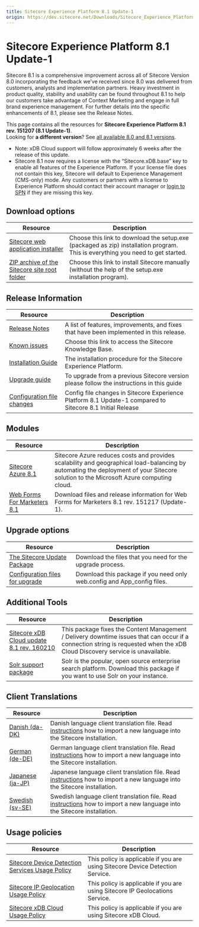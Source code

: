 ```yaml
---
title: Sitecore Experience Platform 8.1 Update-1
origin: https://dev.sitecore.net/Downloads/Sitecore_Experience_Platform/Sitecore_81/Sitecore_Experience_Platform_81_Update1.aspx
---
```


# Sitecore Experience Platform 8.1 Update-1

Sitecore 8.1 is a comprehensive improvement across all of Sitecore Version 8.0 incorporating the feedback we’ve received since 8.0 was delivered from customers, analysts and implementation partners. Heavy investment in product quality, stability and usability can be found throughout 8.1 to help our customers take advantage of Context Marketing and engage in full brand experience management. For further details into the specific enhancements of 8.1, please see the Release Notes.

This page contains all the resources for **Sitecore Experience Platform 8.1 rev. 151207 (8.1 Update-1)**.  
Looking for **a different version**? See [all available 8.0 and 8.1 versions](/downloads/Sitecore_Experience_Platform).

  <Alert variant='warning' mb={4}>
    <AlertIcon />
    

-   Note: xDB Cloud support will follow approximately 6 weeks after the release of this update.
-   Sitecore 8.1 now requires a license with the “Sitecore.xDB.base” key to enable all features of the Experience Platform. If your license file does not contain this key, Sitecore will default to Experience Management (CMS-only) mode. Any customers or partners with a license to Experience Platform should contact their account manager or [login to SPN](http://spn.sitecore.net/default) if they are missing this key.


  </Alert>
  

## Download options

 | Resource | Description |
 | --- | --- |
 | [Sitecore web application installer](https://sitecoredev.azureedge.net/~/media/6B0399B6EF474631A2C2DFAF0EF65425.ashx?date=20151208T130329) | Choose this link to download the setup.exe (packaged as zip) installation program. This is everything you need to get started. |
 | [ZIP archive of the Sitecore site root folder](https://sitecoredev.azureedge.net/~/media/607AA63EF66E45D0828023CD8E127D88.ashx?date=20151208T130612) | Choose this link to install Sitecore manually (without the help of the setup.exe installation program). |

## Release Information

 | Resource | Description |
 | --- | --- |
 | [Release Notes](https://dev.sitecore.net:443/downloads/Sitecore%20Experience%20Platform/Sitecore%2081/Sitecore%20Experience%20Platform%2081%20Update1/Release%20Notes) | A list of features, improvements, and fixes that have been implemented in this release. |
 | [Known issues](https://kb.sitecore.net/articles/750348) | Choose this link to access the Sitecore Knowledge Base. |
 | [Installation Guide](https://sitecoredev.azureedge.net/~/media/8E98B66FB1E3435AB28451C9C0ED17A9.ashx?date=20180206T091912) | The installation procedure for the Sitecore Experience Platform. |
 | [Upgrade guide](https://sitecoredev.azureedge.net/~/media/72283A23EC424765B16F0617C6AD0B83.ashx?date=20151208T135919) | To upgrade from a previous Sitecore version please follow the instructions in this guide |
 | [Configuration file changes](https://sitecoredev.azureedge.net/~/media/1BEF3078F48E47338D8B91FE2F5EE07E.ashx?date=20151223T102423) | Config file changes in Sitecore Experience Platform 8.1 Update-1 compared to Sitecore 8.1 Initial Release |

## Modules

 | Resource | Description |
 | --- | --- |
 | [Sitecore Azure 8.1](https://dev.sitecore.net:443/downloads/Sitecore%20Azure/Sitecore%20Azure%2081/Sitecore%20Azure%2081) | Sitecore Azure reduces costs and provides scalability and geographical load-balancing by automating the deployment of your Sitecore solution to the Microsoft Azure computing cloud. |
 | [Web Forms For Marketers 8.1](https://dev.sitecore.net:443/downloads/Web%20Forms%20For%20Marketers/Web%20Forms%20For%20Marketers%2081/Web%20forms%20for%20marketers%2081%20Update1) | Download files and release information for Web Forms for Marketers 8.1 rev. 151217 (Update-1). |

## Upgrade options

 | Resource | Description |
 | --- | --- |
 | [The Sitecore Update Package](https://sitecoredev.azureedge.net/~/media/B07221CE55BB4F5A90501F0E068448E1.ashx?date=20151208T130344) | Download the files that you need for the upgrade process. |
 | [Configuration files for upgrade](https://sitecoredev.azureedge.net/~/media/2D9789FF21E74D1182E41AFB83942AA9.ashx?date=20151208T130330) | Download this package if you need only web.config and App_config files. |

## Additional Tools

 | Resource | Description |
 | --- | --- |
 | [Sitecore xDB Cloud update 8.1 rev. 160210](https://sitecoredev.azureedge.net/~/media/B600E7760A1E40138FE4F48B94B2695B.ashx?date=20160212T150831) | This package fixes the Content Management / Delivery downtime issues that can occur if a connection string is requested when the xDB Cloud Discovery service is unavailable. |
 | [Solr support package](https://sitecoredev.azureedge.net/~/media/769B622C23544A3EBD73AE364C4579AE.ashx?date=20151204T143619) | Solr is the popular, open source enterprise search platform. Download this package if you want to use Solr on your instance. |

## Client Translations

 | Resource | Description |
 | --- | --- |
 | [Danish (da-DK)](https://sitecoredev.azureedge.net/~/media/D1A19B4E79A64254AF10CAE9E7D0537C.ashx?date=20151204T115935) | Danish language client translation file. Read [instructions](~/link?_id=D72CBF8CE581436CBBCAEE896C8646F7&_z=z) how to import a new language into the Sitecore installation. |
 | [German (de-DE)](https://sitecoredev.azureedge.net/~/media/05B88E342AC74FAB8016ACEC27A00F53.ashx?date=20151204T115949) | German language client translation file. Read [instructions](~/link?_id=D72CBF8CE581436CBBCAEE896C8646F7&_z=z) how to import a new language into the Sitecore installation. |
 | [Japanese (ja-JP)](https://sitecoredev.azureedge.net/~/media/337EAD70D2C84B7F8763EEDC0910E7A9.ashx?date=20151204T120006) | Japanese language client translation file. Read [instructions](~/link?_id=D72CBF8CE581436CBBCAEE896C8646F7&_z=z) how to import a new language into the Sitecore installation. |
 | [Swedish (sv-SE)](https://sitecoredev.azureedge.net/~/media/DB0152A2BA7442439DEDEAD889BFFBF1.ashx?date=20160912T103834) | Swedish language client translation file. Read [instructions](~/link?_id=D72CBF8CE581436CBBCAEE896C8646F7&_z=z) how to import a new language into the Sitecore installation. |

## Usage policies

 | Resource | Description |
 | --- | --- |
 | [Sitecore Device Detection Services Usage Policy](https://dev.sitecore.net:443/downloads/Sitecore%20Experience%20Platform/Sitecore%20Device%20Detection%20Services%20Usage%20Policy) | This policy is applicable if you are using Sitecore Device Detection Service. |
 | [Sitecore IP Geolocation Usage Policy](https://dev.sitecore.net:443/downloads/Sitecore%20Experience%20Platform/Sitecore%20IP%20Geolocation%20Usage%20Policy) | This policy is applicable if you are using Sitecore IP Geolocations Service. |
 | [Sitecore xDB Cloud Usage Policy](https://dev.sitecore.net:443/downloads/Sitecore%20Experience%20Platform/Sitecore%20xDB%20Cloud%20Usage%20Policy) | This policy is applicable if you are using Sitecore xDB Cloud. |